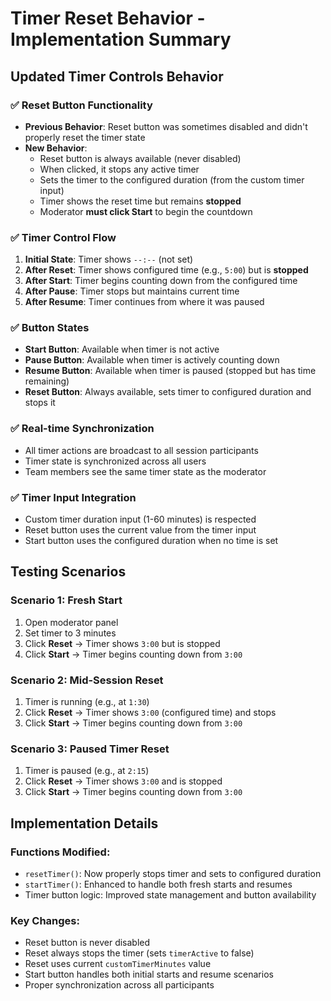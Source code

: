 # Timer Reset Behavior - Implementation Summary

## Updated Timer Controls Behavior

### ✅ **Reset Button Functionality**
- **Previous Behavior**: Reset button was sometimes disabled and didn't properly reset the timer state
- **New Behavior**: 
  - Reset button is always available (never disabled)
  - When clicked, it stops any active timer
  - Sets the timer to the configured duration (from the custom timer input)
  - Timer shows the reset time but remains **stopped**
  - Moderator **must click Start** to begin the countdown

### ✅ **Timer Control Flow**
1. **Initial State**: Timer shows `--:--` (not set)
2. **After Reset**: Timer shows configured time (e.g., `5:00`) but is **stopped**
3. **After Start**: Timer begins counting down from the configured time
4. **After Pause**: Timer stops but maintains current time
5. **After Resume**: Timer continues from where it was paused

### ✅ **Button States**
- **Start Button**: Available when timer is not active
- **Pause Button**: Available when timer is actively counting down
- **Resume Button**: Available when timer is paused (stopped but has time remaining)
- **Reset Button**: Always available, sets timer to configured duration and stops it

### ✅ **Real-time Synchronization**
- All timer actions are broadcast to all session participants
- Timer state is synchronized across all users
- Team members see the same timer state as the moderator

### ✅ **Timer Input Integration**
- Custom timer duration input (1-60 minutes) is respected
- Reset button uses the current value from the timer input
- Start button uses the configured duration when no time is set

## Testing Scenarios

### Scenario 1: Fresh Start
1. Open moderator panel
2. Set timer to 3 minutes
3. Click **Reset** → Timer shows `3:00` but is stopped
4. Click **Start** → Timer begins counting down from `3:00`

### Scenario 2: Mid-Session Reset
1. Timer is running (e.g., at `1:30`)
2. Click **Reset** → Timer shows `3:00` (configured time) and stops
3. Click **Start** → Timer begins counting down from `3:00`

### Scenario 3: Paused Timer Reset
1. Timer is paused (e.g., at `2:15`)
2. Click **Reset** → Timer shows `3:00` and is stopped
3. Click **Start** → Timer begins counting down from `3:00`

## Implementation Details

### Functions Modified:
- `resetTimer()`: Now properly stops timer and sets to configured duration
- `startTimer()`: Enhanced to handle both fresh starts and resumes
- Timer button logic: Improved state management and button availability

### Key Changes:
- Reset button is never disabled
- Reset always stops the timer (sets `timerActive` to false)
- Reset uses current `customTimerMinutes` value
- Start button handles both initial starts and resume scenarios
- Proper synchronization across all participants
